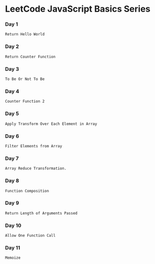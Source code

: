 # LeetCode JavaScript Basics Series

### Day 1

    Return Hello World

### Day 2

    Return Counter Function

### Day 3

    To Be Or Not To Be

### Day 4

    Counter Function 2

### Day 5

    Apply Transform Over Each Element in Array

### Day 6

    Filter Elements from Array

### Day 7

    Array Reduce Transformation.

### Day 8

    Function Composition

### Day 9

    Return Length of Arguments Passed

### Day 10

    Allow One Function Call

### Day 11

    Memoize